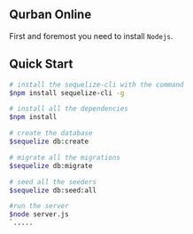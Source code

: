 ## Qurban Online

First and foremost you need to install `Nodejs`.

## Quick Start

```bash
# install the sequelize-cli with the command
$npm install sequelize-cli -g

# install all the dependencies
$npm install

# create the database
$sequelize db:create

# migrate all the migrations
$sequelize db:migrate

# seed all the seeders
$sequelize db:seed:all

#run the server
$node server.js
`.....


